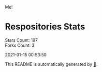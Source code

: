 Me!

# Respositories Stats
Stars Count: 197  
Forks Count: 3

2021-01-15 00:53:50  

This README is automatically generated by [🐰](https://github.com/rnitta/rnitta).
